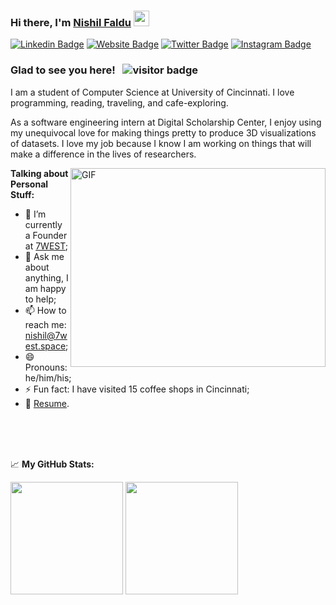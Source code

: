 ### Hi there, I'm <a href="https://www.linkedin.com/in/nishil-faldu/" target="_blank">Nishil Faldu</a> <img src="https://media.giphy.com/media/hvRJCLFzcasrR4ia7z/giphy.gif" width="25px">

[![Linkedin Badge](https://img.shields.io/badge/-LinkedIn-0e76a8?style=flat-square&logo=Linkedin&logoColor=white)](https://www.linkedin.com/in/nishil-faldu/)
[![Website Badge](https://img.shields.io/badge/Website-3b5998?style=flat-square&logo=google-chrome&logoColor=white)](https://www.nishilfaldu.com)
[![Twitter Badge](https://img.shields.io/badge/-Twitter-00acee?style=flat-square&logo=Twitter&logoColor=white)](https://twitter.com/FalduNishil)
[![Instagram Badge](https://img.shields.io/badge/-Instagram-e4405f?style=flat-square&logo=Instagram&logoColor=white)](https://www.instagram.com/nishilfaldu/)
<!-- [![Medium Badge](https://img.shields.io/badge/medium-%2312100E.svg?&style=for-square&logo=medium&logoColor=white)](https://gapur-kassym.medium.com/) -->
<!-- [![Telegram Badge](https://img.shields.io/badge/-Telegram-0088cc?style=flat-square&logo=Telegram&logoColor=white)](https://t.me/GKassym) -->

### Glad to see you here! &nbsp; ![visitor badge](https://visitor-badge.glitch.me/badge?page_id=nishilfaldu.visitor_badge)

I am a student of Computer Science at University of Cincinnati. I love programming, reading, traveling, and cafe-exploring.

As a software engineering intern at Digital Scholarship Center, I enjoy using my unequivocal love for making things pretty to produce 3D visualizations of datasets. I love my job because I know I am working on things that will make a difference in the lives of researchers.

<img align="right" alt="GIF" src="https://github.com/Gapur/Gapur/blob/master/coding.gif?raw=true" width="408" height="318" />
  

**Talking about Personal Stuff:**

- 🚀 I’m currently a Founder at [7WEST](https://7west.space);
- 💬 Ask me about anything, I am happy to help;
- 📫 How to reach me: nishil@7west.space;
- 😄 Pronouns: he/him/his;
- ⚡ Fun fact: I have visited 15 coffee shops in Cincinnati;
- 📝 [Resume](https://www.linkedin.com/in/nishil-faldu/).

</br>
</br>
</br>
<!-- 📊 **This Week I Spent My Time On:** -->
<!--START_SECTION:waka-->
<!--END_SECTION:waka-->


📈 **My GitHub Stats:**

<p>
  <img height="180em" src="https://github-readme-stats.vercel.app/api?username=nishilfaldu&show_icons=true&hide_border=true&&count_private=true&include_all_commits=true" />
  <img height="180em" src="https://github-readme-stats.vercel.app/api/top-langs/?username=nishilfaldu&exclude_repo=KNN-Image-Classification&show_icons=true&hide_border=true&layout=compact&langs_count=8"/>
</p>




<!-- - 📝 I regulary write articles on [medium](https://nishil-faldu.medium.com); -->

<!--
**nishilfaldu/nishilfaldu** is a ✨ _special_ ✨ repository because its `README.md` (this file) appears on your GitHub profile.

Here are some ideas to get you started:

- 🔭 I’m currently working on ...
- 🌱 I’m currently learning ...
- 👯 I’m looking to collaborate on ...
- 🤔 I’m looking for help with ...
- 💬 Ask me about ...
- 📫 How to reach me: ...
- 😄 Pronouns: ...
- ⚡ Fun fact: ...
-->
